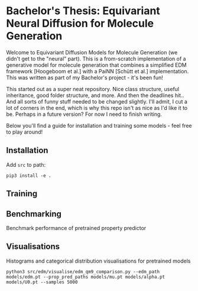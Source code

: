 # Bachelor's Thesis: Equivariant Neural Diffusion for Molecule Generation
Welcome to Equivariant Diffusion Models for Molecule Generation (we didn't get to the "neural" part). This is a from-scratch implementation of a generative model for molecule generation that combines a simplified EDM framework [Hoogeboom et al.] with a PaiNN [Schütt et al.] implementation. This was written as part of my Bachelor's project - it's been fun!

This started out as a super neat repository. Nice class structure, useful inheritance, good folder structure, and more. And then the deadlines hit.. And all sorts of funny stuff needed to be changed slightly. I'll admit, I cut a lot of corners in the end, which is why this repo isn't as nice as I'd like it to be. Perhaps in a future version? For now I need to finish writing. 

Below you'll find a guide for installation and training some models - feel free to play around!

## Installation
Add `src` to path:
```
pip3 install -e .
```

## Training


## Benchmarking
Benchmark performance of pretrained property predictor


## Visualisations
Histograms and categorical distribution visualisations for pretrained models
```
python3 src/edm/visualise/edm_qm9_comparison.py --edm_path models/edm.pt --prop_pred_paths models/mu.pt models/alpha.pt models/U0.pt --samples 5000
```
